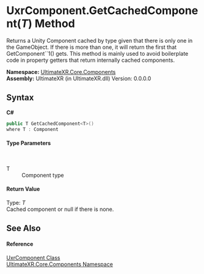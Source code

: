 # UxrComponent.GetCachedComponent(*T*) Method 
 

Returns a Unity Component cached by type given that there is only one in the GameObject. If there is more than one, it will return the first that GetComponent``1() gets. This method is mainly used to avoid boilerplate code in property getters that return internally cached components.

**Namespace:**&nbsp;<a href="N_UltimateXR_Core_Components">UltimateXR.Core.Components</a><br />**Assembly:**&nbsp;UltimateXR (in UltimateXR.dll) Version: 0.0.0.0

## Syntax

**C#**<br />
``` C#
public T GetCachedComponent<T>()
where T : Component

```


#### Type Parameters
&nbsp;<dl><dt>T</dt><dd>Component type</dd></dl>

#### Return Value
Type: *T*<br />Cached component or null if there is none.

## See Also


#### Reference
<a href="T_UltimateXR_Core_Components_UxrComponent">UxrComponent Class</a><br /><a href="N_UltimateXR_Core_Components">UltimateXR.Core.Components Namespace</a><br />